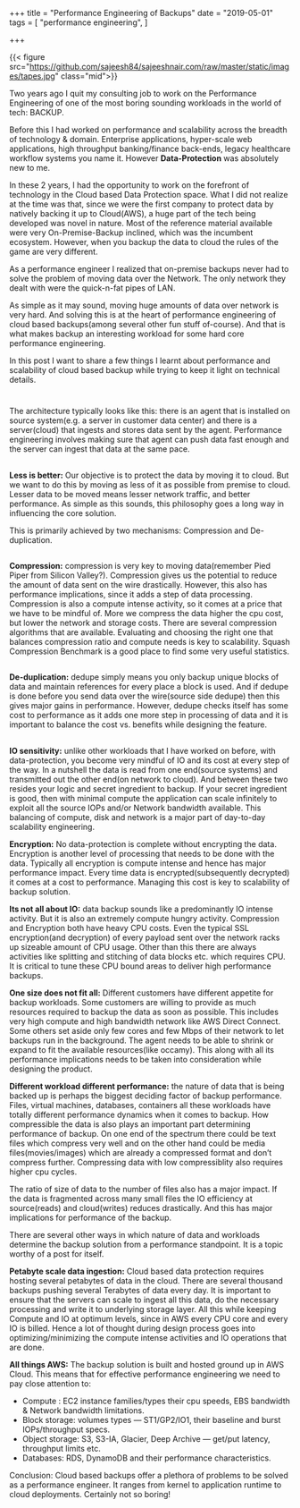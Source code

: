 +++
title = "Performance Engineering of Backups"
date = "2019-05-01"
tags = [
    "performance engineering",
]

+++

{{< figure src="https://github.com/sajeesh84/sajeeshnair.com/raw/master/static/images/tapes.jpg" class="mid">}}


Two years ago I quit my consulting job to work on the Performance Engineering of one of the most boring sounding workloads in the world of tech: BACKUP.

Before this I had worked on performance and scalability across the breadth of technology & domain. Enterprise applications, hyper-scale web applications, high throughput banking/finance back-ends, legacy healthcare workflow systems you name it. However **Data-Protection** was absolutely new to me.

In these 2 years, I had the opportunity to work on the forefront of technology in the Cloud based Data Protection space. What I did not realize at the time was that, since we were the first company to protect data by natively backing it up to Cloud(AWS), a huge part of the tech being developed was novel in nature. Most of the reference material available were very On-Premise-Backup inclined, which was the incumbent ecosystem. However, when you backup the data to cloud the rules of the game are very different.

As a performance engineer I realized that on-premise backups never had to solve the problem of moving data over the Network. The only network they dealt with were the quick-n-fat pipes of LAN.

As simple as it may sound, moving huge amounts of data over network is very hard. And solving this is at the heart of performance engineering of cloud based backups(among several other fun stuff of-course). And that is what makes backup an interesting workload for some hard core performance engineering.

In this post I want to share a few things I learnt about performance and scalability of cloud based backup while trying to keep it light on technical details.
#
#
#
The architecture typically looks like this: there is an agent that is installed on source system(e.g. a server in customer data center) and there is a server(cloud) that ingests and stores data sent by the agent. Performance engineering involves making sure that agent can push data fast enough and the server can ingest that data at the same pace.
##
**Less is better:** Our objective is to protect the data by moving it to cloud. But we want to do this by moving as less of it as possible from premise to cloud. Lesser data to be moved means lesser network traffic, and better performance. As simple as this sounds, this philosophy goes a long way in influencing the core solution.

This is primarily achieved by two mechanisms: Compression and De-duplication.
##
**Compression:** compression is very key to moving data(remember Pied Piper from Silicon Valley?). Compression gives us the potential to reduce the amount of data sent on the wire drastically. However, this also has performance implications, since it adds a step of data processing. Compression is also a compute intense activity, so it comes at a price that we have to be mindful of. More we compress the data higher the cpu cost, but lower the network and storage costs. There are several compression algorithms that are available. Evaluating and choosing the right one that balances compression ratio and compute needs is key to scalability. Squash Compression Benchmark is a good place to find some very useful statistics.
##
**De-duplication:** dedupe simply means you only backup unique blocks of data and maintain references for every place a block is used. And if dedupe is done before you send data over the wire(source side dedupe) then this gives major gains in performance. However, dedupe checks itself has some cost to performance as it adds one more step in processing of data and it is important to balance the cost vs. benefits while designing the feature.
##
**IO sensitivity:** unlike other workloads that I have worked on before, with data-protection, you become very mindful of IO and its cost at every step of the way. In a nutshell the data is read from one end(source systems) and transmitted out the other end(on network to cloud). And between these two resides your logic and secret ingredient to backup. If your secret ingredient is good, then with minimal compute the application can scale infinitely to exploit all the source IOPs and/or Network bandwidth available. This balancing of compute, disk and network is a major part of day-to-day scalability engineering.

**Encryption:** No data-protection is complete without encrypting the data. Encryption is another level of processing that needs to be done with the data. Typically all encryption is compute intense and hence has major performance impact. Every time data is encrypted(subsequently decrypted) it comes at a cost to performance. Managing this cost is key to scalability of backup solution.

**Its not all about IO:** data backup sounds like a predominantly IO intense activity. But it is also an extremely compute hungry activity. Compression and Encryption both have heavy CPU costs. Even the typical SSL encryption(and decryption) of every payload sent over the network racks up sizeable amount of CPU usage. Other than this there are always activities like splitting and stitching of data blocks etc. which requires CPU. It is critical to tune these CPU bound areas to deliver high performance backups.

**One size does not fit all:** Different customers have different appetite for backup workloads. Some customers are willing to provide as much resources required to backup the data as soon as possible. This includes very high compute and high bandwidth network like AWS Direct Connect. Some others set aside only few cores and few Mbps of their network to let backups run in the background. The agent needs to be able to shrink or expand to fit the available resources(like occamy). This along with all its performance implications needs to be taken into consideration while designing the product.

**Different workload different performance:** the nature of data that is being backed up is perhaps the biggest deciding factor of backup performance. Files, virtual machines, databases, containers all these workloads have totally different performance dynamics when it comes to backup. How compressible the data is also plays an important part determining performance of backup. On one end of the spectrum there could be text files which compress very well and on the other hand could be media files(movies/images) which are already a compressed format and don’t compress further. Compressing data with low compressiblity also requires higher cpu cycles.

The ratio of size of data to the number of files also has a major impact. If the data is fragmented across many small files the IO efficiency at source(reads) and cloud(writes) reduces drastically. And this has major implications for performance of the backup.

There are several other ways in which nature of data and workloads determine the backup solution from a performance standpoint. It is a topic worthy of a post for itself.

**Petabyte scale data ingestion:** Cloud based data protection requires hosting several petabytes of data in the cloud. There are several thousand backups pushing several Terabytes of data every day. It is important to ensure that the servers can scale to ingest all this data, do the necessary processing and write it to underlying storage layer. All this while keeping Compute and IO at optimum levels, since in AWS every CPU core and every IO is billed. Hence a lot of thought during design process goes into optimizing/minimizing the compute intense activities and IO operations that are done.

**All things AWS:** The backup solution is built and hosted ground up in AWS Cloud. This means that for effective performance engineering we need to pay close attention to:

- Compute : EC2 instance families/types their cpu speeds, EBS bandwidth & Network bandwidth limitations.
- Block storage: volumes types — ST1/GP2/IO1, their baseline and burst IOPs/throughput specs.
- Object storage: S3, S3-IA, Glacier, Deep Archive — get/put latency, throughput limits etc.
- Databases: RDS, DynamoDB and their performance characteristics.

Conclusion: Cloud based backups offer a plethora of problems to be solved as a performance engineer. It ranges from kernel to application runtime to cloud deployments. Certainly not so boring!